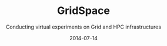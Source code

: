 ---
title: GridSpace
subtitle: Conducting virtual experiments on Grid and HPC infrastructures
layout: default
modal-id: 3
date: 2014-07-14
img: gridspace.png
thumbnail: gridspace-thumbnail.png
alt: image-alt
homepage: https://gitlab.dev.cyfronet.pl/gs/gridspace
tryit: https://gs2.plgrid.pl
description: GridSpace is a novel virtual laboratory framework enabling researchers to conduct virtual experiments on Grid-based resources and other HPC infrastructures. It facilitates exploratory development of experiments by means of scripts which can be expressed in a number of popular languages, including Ruby, Python and Perl. The framework supplies a repository of gems enabling scripts to interface low-level resources such as PBS queues, EGEE computing elements, LFC directories and other types of Grid resources. Moreover, GridSpace provides a Web 2.0-based Experiment Workbench supporting joint development and execution of virtual experiments by groups of collaborating scientists.

---